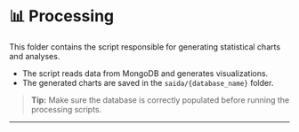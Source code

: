 # 📊 Processing

This folder contains the script responsible for generating statistical charts and analyses.

- The script reads data from MongoDB and generates visualizations.
- The generated charts are saved in the `saida/{database_name}` folder.

> **Tip:** Make sure the database is correctly populated before running the processing scripts.

---
